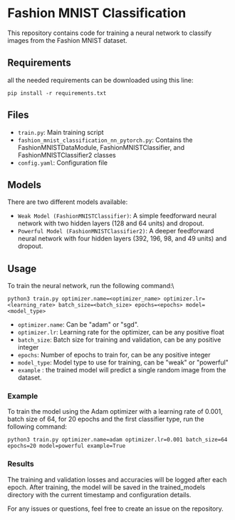 # Fashion MNIST Classification

This repository contains code for training a neural network to classify images from the Fashion MNIST dataset.

## Requirements

all the needed requirements can be downloaded using this line:
```
pip install -r requirements.txt
```

## Files

- `train.py`: Main training script
- `fashion_mnist_classification_nn_pytorch.py`: Contains the FashionMNISTDataModule, FashionMNISTClassifier, and FashionMNISTClassifier2 classes
- `config.yaml`: Configuration file

## Models
There are two different models available:

* `Weak Model (FashionMNISTClassifier)`: A simple feedforward neural network with two hidden layers (128 and 64 units) and dropout.
* `Powerful Model (FashionMNISTClassifier2)`: A deeper feedforward neural network with four hidden layers (392, 196, 98, and 49 units) and dropout.

## Usage

To train the neural network, run the following command:\

```
python3 train.py optimizer.name=<optimizer_name> optimizer.lr=<learning_rate> batch_size=<batch_size> epochs=<epochs> model=<model_type>
```
- `optimizer.name`: Can be "adam" or "sgd".
- `optimizer.lr`: Learning rate for the optimizer, can be any positive float
- `batch_size`: Batch size for training and validation, can be any positive integer
- `epochs`: Number of epochs to train for, can be any positive integer
- `model_type`: Model type to use for training, can be "weak" or "powerful"
- `example` : the trained model will predict a single random image from the dataset.

### Example

To train the model using the Adam optimizer with a learning rate of 0.001, batch size of 64, for 20 epochs and the first classifier type, run the following command:

```
python3 train.py optimizer.name=adam optimizer.lr=0.001 batch_size=64 epochs=20 model=powerful example=True
```

### Results

The training and validation losses and accuracies will be logged after each epoch. After training, the model will be saved in the trained_models directory with the current timestamp and configuration details.

For any issues or questions, feel free to create an issue on the repository.